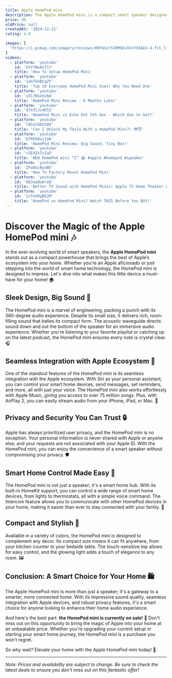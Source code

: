 ```yaml
---
title: Apple HomePod mini
description: The Apple HomePod mini is a compact smart speaker designed to deliver high-quality audio and integrate seamlessly with Apple's ecosystem. It features a spherical design with a mesh fabric exterior and is equipped with the Apple S5 chip, which optimizes audio performance. The HomePod mini supports Siri, allowing users to control smart home devices, set reminders, and access information using voice commands. It also offers features like Intercom for communicating with other Apple devices and multi-room audio for synchronized playback across multiple speakers. The HomePod mini is available in various colors and is designed to provide a rich, immersive sound experience despite its small size.
price: 99
oldPrice: null
createdAt: '2024-12-21'
rating: 4.8

images: [
  'https://i.pcmag.com/imagery/reviews/06F6n2rSSRMSEvXVnf3dAIX-4.fit_lim.size_1050x.jpg', 'https://i.pcmag.com/imagery/reviews/03HSpy3Nap2pS7TE922Giga-8.jpg', 'https://assets.rebelmouse.io/eyJhbGciOiJIUzI1NiIsInR5cCI6IkpXVCJ9.eyJpbWFnZSI6Imh0dHBzOi8vYXNzZXRzLnJibC5tcy8yNDk1OTUyOC9vcmlnaW4uanBnIiwiZXhwaXJlc19hdCI6MTc1OTEyOTU2NX0.wo_bOUX6wboD7yxT3QdslqNNU80p2Mu8RNSlVUUuf1c/img.jpg?width=1200&height=800&quality=85&coordinates=0,24,0,24', 'https://s.yimg.com/ny/api/res/1.2/ix5SFOSH75yajbLl3lMKhg--/YXBwaWQ9aGlnaGxhbmRlcjt3PTY0MA--/https://s.yimg.com/os/creatr-uploaded-images/2023-05/d48a1150-f343-11ed-aaaf-219e861b4c05', 'https://cdn.quicksell.co/-Nbrp2oIl4-BgXfjo8iA/products/-O7bWfbV4DeL2UFEI7UC.jpg', 'https://www.the-ambient.com/wp-content/uploads/sites/2/2024/02/YouTube-Music-HomePod-Lead.jpg', 'https://algopix.com/products/_next/image?url=https://m.media-amazon.com/images/I/51U+bhdM6jL._SL400_.jpg&w=828&q=75', 'https://www.instacart.com/image-server/1864x1864/www.instacart.com/assets/domains/product-image/file/large_b9980394-2dc1-4c29-8fff-4b788f4d68df.jpeg', 'https://static1.anpoimages.com/wordpress/wp-content/uploads/2023/05/apple-homepod-second-gen-blank-screen.jpg', 'https://media.karousell.com/media/photos/products/2023/9/2/apple_homepod_holder_wall_moun_1693620083_2b6d4213_progressive.jpg', 'https://b2c-contenthub.com/wp-content/uploads/2023/02/Apple-HomePod-Gen2_review_4.jpg?quality=50&strip=all', 'https://i.ytimg.com/vi/PCbKzV9ZPcg/hq720.jpg?sqp=-oaymwEhCK4FEIIDSFryq4qpAxMIARUAAAAAGAElAADIQj0AgKJD&rs=AOn4CLB5Wt3vL_qeCobc4LwGpyAkfodKvg', 'https://gizmodo.com/app/uploads/2023/04/a0f91869f8e0dcb44b28677fa07f00e1.jpg', 'https://media.printables.com/media/prints/235107/images/2132343_7850acbe-211a-4d46-9e9d-64061aad7d31/thumbs/cover/800x800/jpg/large_display_mounted_view_235107.webp', 'https://i0.wp.com/sixcolors.com/wp-content/uploads/2020/11/homepod-box.jpeg?ssl=1', 'https://hip2save.com/wp-content/uploads/2021/09/apple-homepod-mini.jpg?resize=1024,538&strip=all', 'https://m.media-amazon.com/images/I/51SrcRWNSUL._AC_UF350,350_QL80_.jpg', 'https://f.nooncdn.com/p/v1662643827/N51629750A_1.jpg?format=jpg&width=original', 'https://helios-i.mashable.com/imagery/articles/01iuno1swxshULi514F7e69/images-1.fill.size_2000x1325.v1611707156.jpg', 'https://images.gizbot.com/img/2024/07/applehomepodmini2-1721113353.jpeg', 'https://metro.co.uk/wp-content/uploads/2020/11/Apple-HomePod-mini-3-d13f.jpg?quality=90&strip=all&w=646', 'https://cdn.thingiverse.com/assets/cb/d5/52/0b/bb/large_display_HomePod_Wall_Mount_v2.png', 'https://i.guim.co.uk/img/media/3a4dbb5c818caabc41c65d3d8feb213fa49bfa86/0_1_5456_3273/master/5456.jpg?width=445&dpr=1&s=none&crop=none', 'https://threedee.nl/wp-content/uploads/2021/09/AppleHomepodMini.jpg', 'https://cdn.mos.cms.futurecdn.net/k57aHkowhzc7WEXqUWuEsF-320-80.jpg', 'https://s.yimg.com/ny/api/res/1.2/LoEXWk0StgPuKPvyose1SA--/YXBwaWQ9aGlnaGxhbmRlcjt3PTY0MDtoPTQyNw--/https://s.yimg.com/os/creatr-uploaded-images/2023-01/61b77750-a107-11ed-9dd3-1af3bbee9787', 'https://photos5.appleinsider.com/gallery/38131-124064-HomePod-mini-stack-xl.jpg', 'https://cms-assets.tutsplus.com/cdn-cgi/image/width=850/uploads/users/31/posts/30833/image/HomePod-SetUp1.jpg', 'https://img.joomcdn.net/ebec770a8c442ddbefdab230670c6630536538c5_original.jpeg', 'https://images.indianexpress.com/2021/12/Homepodmini_4-1.jpg', 'https://photos5.appleinsider.com/gallery/product_pages/263-hero.jpg', 'https://i.ytimg.com/vi/cPakvOuwg48/sddefault.jpg', 'https://gizmodo.com/app/uploads/2023/04/f36fab5630ab290788b04cacf297cac7.jpg', 'https://m.media-amazon.com/images/I/819dAXBxmAL._AC_UF350,350_QL80_.jpg', 'https://media.wired.com/photos/5fcfd849d437a262f77ed772/master/w_1600,c_limit/Gear-Apple_HomePod-mini-iPad-iPhone-applewatch-airpods_10132020.jpg', 'https://i.ebayimg.com/images/g/f98AAOSwNXBjRist/s-l1200.png', 'https://wyzetec.net/cdn/shop/products/photo_2022-05-16_14-08-48.jpg?v=1652699389', 'https://www.androidauthority.com/wp-content/uploads/2020/10/Apple-HomePod-Mini-space-gray.jpg', 'https://gizmodo.com/app/uploads/2023/02/mdvgcmm12mav5qjwhlny.jpg', 'https://makerworld.bblmw.com/makerworld/model/US1488e57d353b6b/design/2024-04-07_efb150049fdcb8.jpeg', 'https://dasher.sg/cdn/shop/products/04Highlight_19858294-ba5b-4e1d-8874-f74e939ddaad_1000x.png?v=1674182278', 'https://lifehacker.com/imagery/articles/01HSGNPZCAA3EPZMHJ441V5Y9X/hero-image.fill.size_1248x702.v1711033597.png', 'https://lookaside.fbsbx.com/lookaside/crawler/media/?media_id=594597263038579', 'https://odo-cdn.imgix.net/catalog/product/165/892/1658925333.0666.jpeg?auto=compress,format&w=800&h=800&bg=fff&fit=fill', 'https://photos5.appleinsider.com/gallery/product_pages/263-hero.jpg', 'https://cdn.uvation.com/uvationmarketplace/catalog/product/h/o/home_mini_blue_761_576_4.png', 'https://www.apple.com/v/homepod-mini/j/images/overview/sound_hero__ci4zlbhkbauu_large.png', 'https://www.cnet.com/a/img/resize/62ca7e91d23cff2af7169055b0125dc205f83b79/hub/2018/02/10/847f0114-3837-4e0f-869c-2ce2879fb8cd/apple-homepod-product-hero-6.jpg?auto=webp&fit=crop&height=1200&width=1200', 'https://eshop.macsales.com/images/_gallery_/bin/APL4Y5G2LLA-pimid81677-xl.jpg', 'https://down-ph.img.susercontent.com/file/cn-11134211-7r98o-lpj8dorkd6kfff', 'https://www.zdnet.com/a/img/resize/6ad6949c8aa9ce3eec309b7cff9b834a203cbad3/2022/12/20/056d0e7c-8235-4790-b0d5-47b02dbd3e52/add-homepod-to-home-app.jpg?auto=webp&width=1280', 'https://static.independent.co.uk/2021/07/02/16/Apple homepod mini review.jpg', 'https://g2u-wp-prod.s3-ap-southeast-2.amazonaws.com/wp-content/uploads/2023/03/apple-home-pod-blog.png', 'https://www.stuff.tv/wp-content/uploads/sites/2/2022/10/Apple-HomePod-mini-Best-Wireless-Speaker.png?w=1024', 'https://i.guim.co.uk/img/media/828fbce17fad292fc7a1e8b88f26aca5d443f95f/0_359_5456_3273/master/5456.jpg?width=445&dpr=1&s=none&crop=none', 'https://media.gettyimages.com/id/1237093543/photo/an-apple-homepod-mini-smart-speaker-taken-on-november-25-2020.jpg?s=612x612&w=gi&k=20&c=iGCTPOCpNs0KhENtTAb42tWl17oCSSoBts7saSOnDX4=', 'https://techcrunch.com/wp-content/uploads/2023/01/CMC_5943.jpg?w=1024', 'https://static-ssl.businessinsider.com/image/5935fa0779474c24008b6e16-2400/ap17156740934968.jpg', 'http://greenpilgrimjerusalem.org/jpg/img_0304-2-1-scaled-e1630697947543.jpg', 'https://cdsassets.apple.com/live/7WUAS350/images/homepod/ios-18-iphone-15-pro-homepod-mini-siri-recognize-voice.png', 'https://5.imimg.com/data5/SELLER/Default/2024/6/427031432/WV/IB/WY/148604402/apple-homepod-mini-500x500.jpg', 'https://lamanzanamordida.net/app/uploads-lamanzanamordida.net/2024/07/Home-pod-mini.jpg?x=480&y=375&quality=80', 'https://compote.slate.com/images/2d7635ce-0a43-47a9-9323-edb6bffcefc6.jpeg?crop=5124,3416,x0,y0', 'https://fs.npstatic.com/userfiles/7687254/image/Apple_HomePod_Mini/NextPit_Apple_HomePod_Mini_Siri.jpg', 'https://cdn11.bigcommerce.com/s-lpvmtcnfdo/images/stencil/1280x1280/products/1661/11168/fd9ef798-b3f5-4a43-9f20-7708968d6997__96591.1640179437.jpg?c=2', 'https://thangs.com/_next/image?url=https://storage.googleapis.com/production-thangs-public/uploads/attachments/9cf52b72-7563-4313-9a2c-962fd6db6ef2/3.jpg&w=3840&q=75', 'https://cdsassets.apple.com/live/7WUAS350/images/homepod/homepod-mini-colors.png', 'https://www.cnet.com/a/img/resize/6ec3ec66c745b80c2427694cec7a78848b4ef350/hub/2020/11/11/a1b44c1d-764b-470b-af9d-4691bc5f6459/homepod-mini-review20.jpg?auto=webp&width=1200', 'https://www.apple.com/newsroom/images/product/homepod/standard/Apple_HomePod-mini_internal_10182021_inline.jpg.large.jpg', 'https://www.trustedreviews.com/wp-content/uploads/sites/54/2020/10/homepod-vs-homepod-mini-920x613.jpg', 'https://img.myipadbox.com/sec/product_l/TBD0586807601B.jpg', 'https://m.media-amazon.com/images/I/61VlNh3hycL.jpg', 'https://vulkaza.com/cdn/shop/files/IbSiJfkJSaUF6DHU90jJ_1080x.webp?v=1687943007', 'https://preview.redd.it/homepod-big-sale-v0-az9mrb77infc1.jpeg?width=1124&format=pjpg&auto=webp&s=1ba5704cd806e45e35b09d9d22d659748b359d43', 'https://img.myipadbox.com/upload/store/detail_l/TBD06035906_B3.jpg', 'https://cdn.idealo.com/folder/Product/201067/3/201067339/s11_produktbild_gross_3/apple-homepod-mini-gris.jpg', 'https://cms-assets.tutsplus.com/cdn-cgi/image/width=850/uploads/users/31/posts/30833/image/HomePod.jpg', 'https://www.gearbrain.com/media-library/less-than-p-greater-than-siri-on-the-homepod-can-offer-personalized-responses-to-up-to-six-people-less-than-p-greater-than.jpg?id=19592964', 'https://pic2-cdn.creality.com/crealityCloud/common/e78afb370e5c2fdc672c77f21d76a63b.jpeg', 'https://s3.us-east-2.amazonaws.com/ccp-prd-s3-uploads/2021/8/2/43f56a83be104c962a875e1fb31870d65eb28144.jpeg'
]
videos: 
  - platform: 'youtube'
    id: 'UYY7NoACIlY'
    title: 'How To Setup HomePod Mini'
  - platform: 'youtube'
    id: 'IahTkhBCqZY'
    title: 'Top 10 Everyday HomePod Mini Uses! Why You Need One'
  - platform: 'youtube'
    id: 'x5l7W1eVzbA'
    title: 'HomePod Mini Review - 6 Months Later'
  - platform: 'youtube'
    id: '97V3lJc4K5I'
    title: 'HomePod Mini vs Echo Dot 5th Gen - Which One to Get?'
  - platform: 'youtube'
    id: 'l8SsCbDV584'
    title: 'Can I Unlock My Tesla With a HomePod Mini?! 😳😈'
  - platform: 'youtube'
    id: 'b7RhbRujjUA'
    title: 'HomePod Mini Review: Big Sound, Tiny Box!'
  - platform: 'youtube'
    id: 'cSE4IkTzZuE'
    title: 'NEW HomePod mini “2” 😂 #apple #homepod #speaker'
  - platform: 'youtube'
    id: 'ZFwQoiByaBU'
    title: 'How To Factory Reset HomePod Mini'
  - platform: 'youtube'
    id: '0DJoq9w6roQ'
    title: 'Better TV Sound with HomePod Minis! Apple TV Home Theater Audio'
  - platform: 'youtube'
    id: '2rTekRgBE2M'
    title: 'HomePod vs HomePod Mini? Watch THIS Before You BUY!'
---
```


# Discover the Magic of the Apple HomePod mini 🎶

In the ever-evolving world of smart speakers, the **Apple HomePod mini** stands out as a compact powerhouse that brings the best of Apple’s ecosystem into your home. Whether you're an Apple aficionado or just stepping into the world of smart home technology, the HomePod mini is designed to impress. Let's dive into what makes this little device a must-have for your home! 🏠

## Sleek Design, Big Sound 🎵

The HomePod mini is a marvel of engineering, packing a punch with its 360-degree audio experience. Despite its small size, it delivers rich, room-filling sound that belies its compact form. The acoustic waveguide directs sound down and out the bottom of the speaker for an immersive audio experience. Whether you're listening to your favorite playlist or catching up on the latest podcast, the HomePod mini ensures every note is crystal clear. 🎧

## Seamless Integration with Apple Ecosystem 🍏

One of the standout features of the HomePod mini is its seamless integration with the Apple ecosystem. With Siri as your personal assistant, you can control your smart home devices, send messages, set reminders, and more, all with just your voice. The HomePod mini also works effortlessly with Apple Music, giving you access to over 75 million songs. Plus, with AirPlay 2, you can easily stream audio from your iPhone, iPad, or Mac. 📱

## Privacy and Security You Can Trust 🔒

Apple has always prioritized user privacy, and the HomePod mini is no exception. Your personal information is never shared with Apple or anyone else, and your requests are not associated with your Apple ID. With the HomePod mini, you can enjoy the convenience of a smart speaker without compromising your privacy. 🛡️

## Smart Home Control Made Easy 🏡

The HomePod mini is not just a speaker; it's a smart home hub. With its built-in HomeKit support, you can control a wide range of smart home devices, from lights to thermostats, all with a simple voice command. The Intercom feature allows you to communicate with other HomePod devices in your home, making it easier than ever to stay connected with your family. 📢

## Compact and Stylish 🌟

Available in a variety of colors, the HomePod mini is designed to complement any decor. Its compact size means it can fit anywhere, from your kitchen counter to your bedside table. The touch-sensitive top allows for easy control, and the glowing light adds a touch of elegance to any room. 🖼️

## Conclusion: A Smart Choice for Your Home 🛍️

The Apple HomePod mini is more than just a speaker; it's a gateway to a smarter, more connected home. With its impressive sound quality, seamless integration with Apple devices, and robust privacy features, it's a smart choice for anyone looking to enhance their home audio experience. 

And here's the best part: **the HomePod mini is currently on sale!** 🎉 Don't miss out on this opportunity to bring the magic of Apple into your home at an unbeatable price. Whether you're upgrading your current setup or starting your smart home journey, the HomePod mini is a purchase you won't regret. 

So why wait? Elevate your home with the Apple HomePod mini today! 🛒

---

*Note: Prices and availability are subject to change. Be sure to check the latest deals to ensure you don't miss out on this fantastic offer!*